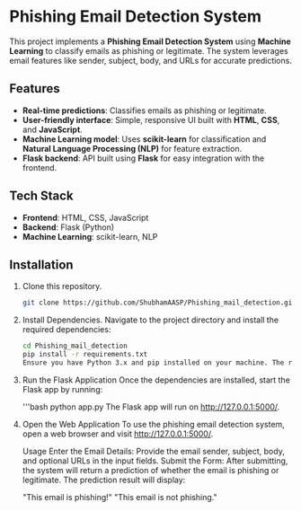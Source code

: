 # Phishing Email Detection System

This project implements a **Phishing Email Detection System** using **Machine Learning** to classify emails as phishing or legitimate. The system leverages email features like sender, subject, body, and URLs for accurate predictions.

## Features
- **Real-time predictions**: Classifies emails as phishing or legitimate.
- **User-friendly interface**: Simple, responsive UI built with **HTML**, **CSS**, and **JavaScript**.
- **Machine Learning model**: Uses **scikit-learn** for classification and **Natural Language Processing (NLP)** for feature extraction.
- **Flask backend**: API built using **Flask** for easy integration with the frontend.

## Tech Stack
- **Frontend**: HTML, CSS, JavaScript
- **Backend**: Flask (Python)
- **Machine Learning**: scikit-learn, NLP

## Installation
1. Clone this repository.
   ```bash
   git clone https://github.com/ShubhamAASP/Phishing_mail_detection.git
2. Install Dependencies.
   Navigate to the project directory and install the required dependencies:
   ```bash
   cd Phishing_mail_detection
   pip install -r requirements.txt
   Ensure you have Python 3.x and pip installed on your machine. The requirements.txt file includes all necessary libraries like Flask, scikit-learn, pandas, numpy, and joblib.

3. Run the Flask Application
   Once the dependencies are installed, start the Flask app by running:

   '''bash
   python app.py
   The Flask app will run on http://127.0.0.1:5000/.

4. Open the Web Application
   To use the phishing email detection system, open a web browser and visit http://127.0.0.1:5000/.

   Usage
   Enter the Email Details: Provide the email sender, subject, body, and optional URLs in the input fields.
   Submit the Form: After submitting, the system will return a prediction of whether the email is phishing or legitimate.
   The prediction result will display:

   "This email is phishing!"
   "This email is not phishing."
